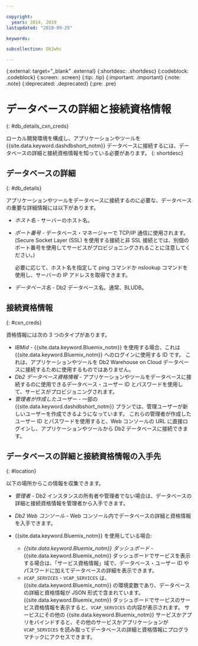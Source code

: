 ```yaml
---

copyright:
  years: 2014, 2019
lastupdated: "2018-09-25"

keywords:

subcollection: Db2whc

---
```


<!-- Attribute definitions --> 
{:external: target="_blank" .external}
{:shortdesc: .shortdesc}
{:codeblock: .codeblock}
{:screen: .screen}
{:tip: .tip}
{:important: .important}
{:note: .note}
{:deprecated: .deprecated}
{:pre: .pre}

# データベースの詳細と接続資格情報
{: #db_details_cxn_creds}

ローカル開発環境を構成し、アプリケーションやツールを {{site.data.keyword.dashdbshort_notm}} データベースに接続するには、データベースの詳細と接続資格情報を知っている必要があります。
{: shortdesc}

## データベースの詳細
{: #db_details}

アプリケーションやツールをデータベースに接続するのに必要な、データベースの重要な詳細情報には以下があります。

- *ホスト名* - サーバーのホスト名。
- *ポート番号* - データベース・マネージャーで TCP/IP 通信に使用されます。 (Secure Socket Layer (SSL) を使用する接続と非 SSL 接続とでは、別個のポート番号を使用してサービスがプロビジョニングされることに注意してください。)

   必要に応じて、ホスト名を指定して ping コマンドか nslookup コマンドを使用し、サーバーの IP アドレスを取得できます。
- *データベース名* - Db2 データベース名。通常、BLUDB。

## 接続資格情報
{: #cxn_creds}

資格情報には次の 3 つのタイプがあります。

- *IBMid* - {{site.data.keyword.Bluemix_notm}} を使用する場合、これは {{site.data.keyword.Bluemix_notm}} へのログインに使用する ID です。 これは、アプリケーションやツールを Db2 Warehouse on Cloud データベースに接続するために使用するものではありません。
- *Db2 データベース資格情報* - アプリケーションやツールをデータベースに接続するのに使用できるデータベース・ユーザー ID とパスワードを使用して、サービスがプロビジョニングされます。
- *管理者が作成したユーザー* - 一部の {{site.data.keyword.dashdbshort_notm}} プランでは、管理ユーザーが新しいユーザーを作成できるようになっています。 これらの管理者が作成したユーザー ID とパスワードを使用すると、Web コンソールの URL に直接ログインし、アプリケーションやツールから Db2 データベースに接続できます。

## データベースの詳細と接続資格情報の入手先
{: #location}

以下の場所からこの情報を収集できます。

- *管理者* - Db2 インスタンスの所有者や管理者でない場合は、データベースの詳細と接続資格情報を管理者から入手できます。
- *Db2 Web コンソール* - Web コンソール内でデータベースの詳細と資格情報を入手できます。
- {{site.data.keyword.Bluemix_notm}} を使用している場合: 
   
   - *{{site.data.keyword.Bluemix_notm}} ダッシュボード* - {{site.data.keyword.Bluemix_notm}} ダッシュボードでサービスを表示する場合は、「サービス資格情報」域で、データベース・ユーザー ID やパスワードに加えてデータベースの詳細を表示できます。
   - *`VCAP_SERVICES`* - `VCAP_SERVICES` は、{{site.data.keyword.Bluemix_notm}} の環境変数であり、データベースの詳細と資格情報が JSON 形式で含まれています。 {{site.data.keyword.Bluemix_notm}} ダッシュボードでサービスのサービス資格情報を表示すると、`VCAP_SERVICES` の内容が表示されます。 サービスにその他の {{site.data.keyword.Bluemix_notm}} サービスかアプリをバインドすると、その他のサービスかアプリケーションが `VCAP_SERVICES` を読み取ってデータベースの詳細と資格情報にプログラマチックにアクセスできます。
